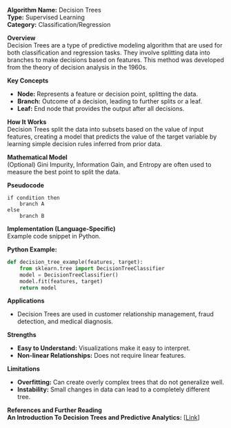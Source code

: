 **Algorithm Name:** Decision Trees  
**Type:** Supervised Learning  
**Category:** Classification/Regression  

**Overview**  
Decision Trees are a type of predictive modeling algorithm that are used for both classification and regression tasks. They involve splitting data into branches to make decisions based on features. This method was developed from the theory of decision analysis in the 1960s.

**Key Concepts**  
- **Node:** Represents a feature or decision point, splitting the data.
- **Branch:** Outcome of a decision, leading to further splits or a leaf.
- **Leaf:** End node that provides the output after all decisions.

**How It Works**  
Decision Trees split the data into subsets based on the value of input features, creating a model that predicts the value of the target variable by learning simple decision rules inferred from prior data.

**Mathematical Model**  
(Optional) Gini Impurity, Information Gain, and Entropy are often used to measure the best point to split the data.

**Pseudocode**  
```
if condition then
    branch A
else
    branch B
```

**Implementation (Language-Specific)**  
Example code snippet in Python.

**Python Example:**
```python
def decision_tree_example(features, target):
    from sklearn.tree import DecisionTreeClassifier
    model = DecisionTreeClassifier()
    model.fit(features, target)
    return model
```

**Applications**  
- Decision Trees are used in customer relationship management, fraud detection, and medical diagnosis.

**Strengths**  
- **Easy to Understand:** Visualizations make it easy to interpret.
- **Non-linear Relationships:** Does not require linear features.

**Limitations**  
- **Overfitting:** Can create overly complex trees that do not generalize well.
- **Instability:** Small changes in data can lead to a completely different tree.

**References and Further Reading**  
**An Introduction To Decision Trees and Predictive Analytics:** [[Link](https://towardsdatascience.com/an-introduction-to-decision-trees-and-predictive-analytics-92924a8a77e7)]
